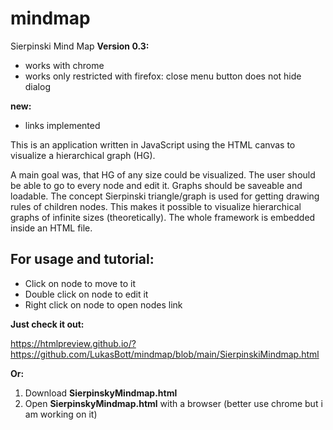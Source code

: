 # mindmap
Sierpinski Mind Map
<b>Version 0.3:</b>
- works with chrome
- works only restricted with firefox: close menu button does not hide dialog

<b>new:</b>
- links implemented

This is an application written in JavaScript using the HTML canvas to visualize a hierarchical graph (HG).

A main goal was, that HG of any size could be visualized.
The user should be able to go to every node and edit it.
Graphs should be saveable and loadable. The concept Sierpinski triangle/graph is used for getting drawing rules of children nodes. This makes it possible to visualize hierarchical graphs of infinite sizes (theoretically). The whole framework is embedded inside an HTML file.

## For usage and tutorial:
- Click on node to move to it
- Double click on node to edit it
- Right click on node to open nodes link

<b>Just check it out:</b>

https://htmlpreview.github.io/?https://github.com/LukasBott/mindmap/blob/main/SierpinskiMindmap.html

<b>Or:</b>
1. Download <b>SierpinskyMindmap.html</b>
2. Open <b>SierpinskyMindmap.html</b> with a browser (better use chrome but i am working on it)
